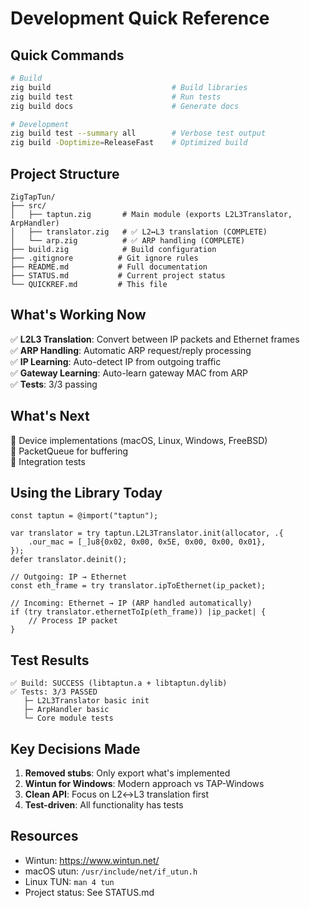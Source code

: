 # Development Quick Reference

## Quick Commands

```bash
# Build
zig build                           # Build libraries
zig build test                      # Run tests
zig build docs                      # Generate docs

# Development
zig build test --summary all        # Verbose test output
zig build -Doptimize=ReleaseFast    # Optimized build
```

## Project Structure

```
ZigTapTun/
├── src/
│   ├── taptun.zig       # Main module (exports L2L3Translator, ArpHandler)
│   ├── translator.zig   # ✅ L2↔L3 translation (COMPLETE)
│   └── arp.zig          # ✅ ARP handling (COMPLETE)
├── build.zig            # Build configuration
├── .gitignore          # Git ignore rules
├── README.md           # Full documentation
├── STATUS.md           # Current project status
└── QUICKREF.md         # This file
```

## What's Working Now

✅ **L2L3 Translation**: Convert between IP packets and Ethernet frames  
✅ **ARP Handling**: Automatic ARP request/reply processing  
✅ **IP Learning**: Auto-detect IP from outgoing traffic  
✅ **Gateway Learning**: Auto-learn gateway MAC from ARP  
✅ **Tests**: 3/3 passing  

## What's Next

🚧 Device implementations (macOS, Linux, Windows, FreeBSD)  
🚧 PacketQueue for buffering  
🚧 Integration tests  

## Using the Library Today

```zig
const taptun = @import("taptun");

var translator = try taptun.L2L3Translator.init(allocator, .{
    .our_mac = [_]u8{0x02, 0x00, 0x5E, 0x00, 0x00, 0x01},
});
defer translator.deinit();

// Outgoing: IP → Ethernet
const eth_frame = try translator.ipToEthernet(ip_packet);

// Incoming: Ethernet → IP (ARP handled automatically)
if (try translator.ethernetToIp(eth_frame)) |ip_packet| {
    // Process IP packet
}
```

## Test Results

```
✅ Build: SUCCESS (libtaptun.a + libtaptun.dylib)
✅ Tests: 3/3 PASSED
   ├─ L2L3Translator basic init
   ├─ ArpHandler basic
   └─ Core module tests
```

## Key Decisions Made

1. **Removed stubs**: Only export what's implemented
2. **Wintun for Windows**: Modern approach vs TAP-Windows
3. **Clean API**: Focus on L2↔L3 translation first
4. **Test-driven**: All functionality has tests

## Resources

- Wintun: https://www.wintun.net/
- macOS utun: `/usr/include/net/if_utun.h`
- Linux TUN: `man 4 tun`
- Project status: See STATUS.md
